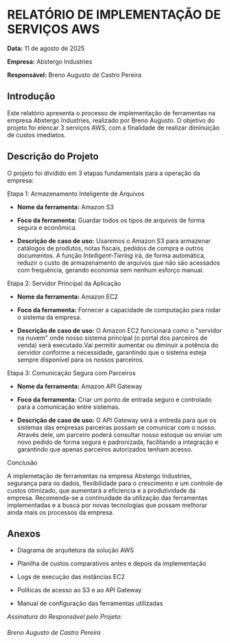 # RELATÓRIO DE IMPLEMENTAÇÃO DE SERVIÇOS AWS

**Data:** 11 de agosto de 2025

**Empresa:** Abstergo Industries

**Responsável:** Breno Augusto de Castro Pereira

## Introdução

Este relatório apresenta o processo de implementação de ferramentas na empresa Abstergo Industries, realizado por Breno Augusto. O objetivo do projeto foi elencar 3 serviços AWS, com a finalidade de realizar diminuição de custos imediatos.

## Descrição do Projeto

O projeto foi dividido em 3 etapas fundamentais para a operação da empresa:

Etapa 1: Armazenamento Inteligente de Arquivos

* **Nome da ferramenta:** Amazon S3
  
* **Foco da ferramenta:** Guardar todos os tipos de arquivos de forma segura e econômica.
  
* **Descrição de caso de uso:** Usaremos o Amazon S3 para armazenar catálogos de produtos, notas fiscais, pedidos de compra e outros documentos. A função _Intelligent-Tiering_ irá, de forma automática, reduzir o custo de armazenamento de arquivos que não são acessados com frequência, gerando economia sem nenhum esforço manual.
  

Etapa 2: Servidor Principal da Aplicação

* **Nome da ferramenta:** Amazon EC2
  
* **Foco da ferramenta:** Fornecer a capacidade de computação para rodar o sistema da empresa.
  
* **Descrição de caso de uso:** O Amazon EC2 funcionará como o "servidor na nuvem" onde nosso sistema principal (o portal dos parceiros de venda) será executado.Vai permitir aumentar ou diminuir a potência do servidor conforme a necessidade, garantindo que o sistema esteja sempre disponível para os nossos parceiros.
  

Etapa 3: Comunicação Segura com Parceiros

* **Nome da ferramenta:** Amazon API Gateway
  
* **Foco da ferramenta:** Criar um ponto de entrada seguro e controlado para a comunicação entre sistemas.
  
* **Descrição de caso de uso:** O API Gateway será a entreda para que os sistemas das empresas parceiras possam se comunicar com o nosso. Através dele, um parceiro poderá consultar nosso estoque ou enviar um novo pedido de forma segura e padronizada, facilitando a integração e garantindo que apenas parceiros autorizados tenham acesso.
  

Conclusão

A implemetação de ferramentas na empresa Abstergo Industries, segurança para os dados, flexibilidade para o crescimento e um controle de custos otimizado, que aumentará a eficiencia e a produtividade da empresa. Recomenda-se a continuidade da utilização das ferramentas implementadas e a busca por novas tecnologias que possam melhorar ainda mais os processos da empresa.

## Anexos

* Diagrama de arquitetura da solução AWS
  
* Planilha de custos comparativos antes e depois da implementação
  
* Logs de execução das instâncias EC2
  
* Políticas de acesso ao S3 e ao API Gateway
  
* Manual de configuração das ferramentas utilizadas
  

*Assinatura do Responsável pelo Projeto:*

###### Breno Augusto de Castro Pereira
